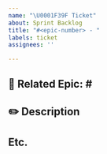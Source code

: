 ```yaml
---
name: "\U0001F39F️ Ticket"
about: Sprint Backlog
title: "#<epic-number> - "
labels: ticket
assignees: ''

---
```


<!--연관된 에픽 번호를 작성하세요. 예) #111-->
## 🎪 Related Epic: #<epic-number>

## ✏️ Description
<!--설명을 작성하세요.-->

## Etc.
<!--기타-->
